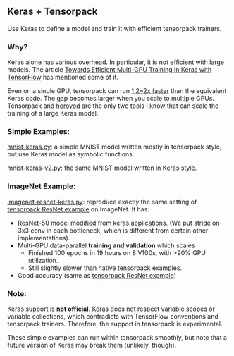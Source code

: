 
## Keras + Tensorpack

Use Keras to define a model and train it with efficient tensorpack trainers.

### Why?
Keras alone has various overhead. In particular, it is not efficient with large models.
The article [Towards Efficient Multi-GPU Training in Keras with TensorFlow](https://medium.com/rossum/towards-efficient-multi-gpu-training-in-keras-with-tensorflow-8a0091074fb2)
has mentioned some of it.

Even on a single GPU, tensorpack can run [1.2~2x faster](https://github.com/tensorpack/benchmarks/tree/master/other-wrappers)
than the equivalent Keras code. The gap becomes larger when you scale to multiple GPUs.
Tensorpack and [horovod](https://github.com/uber/horovod/blob/master/examples/keras_imagenet_resnet50.py)
are the only two tools I know that can scale the training of a large Keras model.

### Simple Examples:

[mnist-keras.py](mnist-keras.py): a simple MNIST model written mostly in tensorpack style, but use Keras model as symbolic functions.

[mnist-keras-v2.py](mnist-keras-v2.py): the same MNIST model written in Keras style.

### ImageNet Example:

[imagenet-resnet-keras.py](imagenet-resnet-keras.py):
reproduce exactly the same setting of [tensorpack ResNet example](../ResNet) on ImageNet.
It has:

+ ResNet-50 model modified from [keras.applications](https://github.com/tensorflow/tensorflow/blob/master/tensorflow/python/keras/_impl/keras/applications/resnet50.py).
	(We put stride on 3x3 conv in each bottleneck, which is different from certain other implementations).
+ Multi-GPU data-parallel __training and validation__ which scales
	+ Finished 100 epochs in 19 hours on 8 V100s, with >90% GPU utilization.
	+ Still slightly slower than native tensorpack examples.
+ Good accuracy (same as [tensorpack ResNet example](../ResNet))

### Note:

Keras support is __not official__. Keras does not respect variable scopes or variable
collections, which contradicts with TensorFlow conventions and tensorpack trainers.
Therefore, the support in tensorpack is experimental.

These simple examples can run within tensorpack smoothly, but note that a future version
of Keras may break them (unlikely, though).
